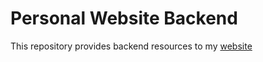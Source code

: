 # Personal Website Backend

This repository provides backend resources to my [website](http://sww1235.github.io/index.html)
